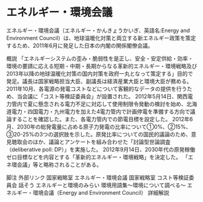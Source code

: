# エネルギー・環境会議

エネルギー・環境会議（エネルギー・かんきょうかいぎ、英語名:Energy and Environment Council）は、地球温暖化対策と両立する新エネルギー政策を策定するため、2011年6月に発足した日本の内閣の関係閣僚会議。

概説
「エネルギーシステムの歪み・脆弱性を是正し、安全・安定供給・効率・環境の要請に応える短期・中期・長期からなる革新的エネルギー・環境戦略及び2013年以降の地球温暖化対策の国内対策を政府一丸となって策定する」目的で発足。議長は国家戦略担当大臣、副議長は経済産業大臣と環境大臣が務める。
2011年10月、各電源の発電コストなどについて客観的なデータの提供を行うため、当会議に「コスト等検証委員会」が設置された。
2012年5月14日、関西電力管内で夏に懸念される電力不足に対応して使用制限令発動の検討を始め、北海道電力・四国電力・九州電力を加えた4電力管内で計画停電を準備する方向で議論することを確認した。また、各電力管内での節電目標を設定した。
2012年6月、2030年の総発電量に占める原子力発電の比率について①0%、②15%、③20-25%の3つの選択肢を示した。原発比率についての国民的議論のため、意見聴取会のほか、議論とアンケートを組み合わせた「討論型世論調査（deliberative poll: DP）」を実施した。
2012年9月14日、2030年代の原発稼働ゼロ目標などを内容とする「革新的エネルギー・環境戦略」を決定した。
「エネ環会議」等と略称されることがある。

脚注
外部リンク
国家戦略室 エネルギー・環境会議
国家戦略室 コスト等検証委員会
話そう エネルギーと環境のみらい
環境用語集～環境について調べる～ エネルギー・環境会議（Energy and Environment Council） 詳細解説